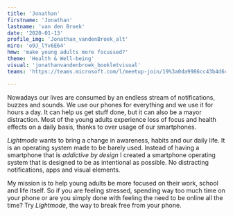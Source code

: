 ```yaml
---
title: 'Jonathan'
firstname: 'Jonathan'
lastname: 'van den Broek'
date: '2020-01-13'
profile_img: 'Jonathan_vandenBroek_alt'
miro: 'o9J_lYv6E64'
hmw: 'make young adults more focussed?'
theme: 'Health & Well-being'
visual: 'jonathanvandenbroek_bookletvisual'
teams: 'https://teams.microsoft.com/l/meetup-join/19%3a0da9986cc43b4d6ca6149e61612b9a7c%40thread.tacv2/1611096141634?context=%7b%22Tid%22%3a%22ca6fbace-7cba-4d53-8681-a06284f7ff46%22%2c%22Oid%22%3a%22100e5047-8c80-4681-bea6-926cb60256f0%22%7d'

---
```


Nowadays our lives are consumed by an endless stream of notifications, buzzes and sounds. We use our phones for everything and we use it for hours a day. It can help us get stuff done, but it can also be a mayor distraction. Most of the young adults experience loss of focus and health effects on a daily basis, thanks to over usage of our smartphones. 

*Lightmode* wants to bring a change in awareness, habits and our daily life. It is an operating system made to be barely used. Instead of having a smartphone that is *addictive by design* I created a smartphone operating system that is designed to be as intentional as possible. No distracting notifications, apps and visual elements. 

My mission is to help young adults be more focused on their work, school and life itself. So if you are feeling stressed, spending way too much time on your phone or are you simply done with feeling the need to be online all the time? Try *Lightmode*, the way to break free from your phone. 

